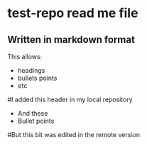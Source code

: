 # test-repo read me file
## Written in markdown format

This allows:
* headings
* bullets points
* etc

#I added this header in my local repository
* And these
* Bullet points

#But this bit was edited in the remote version
